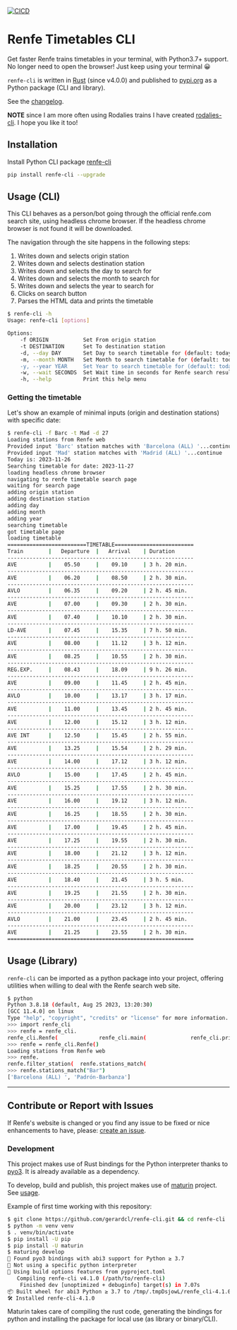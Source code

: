 [![CICD](https://github.com/gerardcl/renfe-cli/actions/workflows/CICD.yml/badge.svg)](https://github.com/gerardcl/renfe-cli/actions/workflows/CICD.yml)

# Renfe Timetables CLI

Get faster Renfe trains timetables in your terminal, with Python3.7+ support.
No longer need to open the browser! Just keep using your terminal 😀

`renfe-cli` is written in [Rust](https://www.rust-lang.org/) (since v4.0.0) and published to [pypi.org](https://pypi.org/project/renfe-cli/) as a Python package (CLI and library).

See the [changelog](https://github.com/gerardcl/renfe-cli/blob/master/CHANGELOG.md).

**NOTE** since I am more often using Rodalies trains I have created [rodalies-cli](https://github.com/gerardcl/rodalies-cli). I hope you like it too!

## Installation

Install Python CLI package [renfe-cli](https://pypi.org/project/renfe-cli/)

```bash
pip install renfe-cli --upgrade
```

## Usage (CLI)

This CLI behaves as a person/bot going through the official renfe.com search site, using headless chrome browser.
If the headless chrome browser is not found it will be downloaded.

The navigation through the site happens in the following steps:

1. Writes down and selects origin station
2. Writes down and selects destination station
3. Writes down and selects the day to search for
4. Writes down and selects the month to search for
5. Writes down and selects the year to search for
6. Clicks on search button
7. Parses the HTML data and prints the timetable

```bash
$ renfe-cli -h
Usage: renfe-cli [options]

Options:
    -f ORIGIN           Set From origin station
    -t DESTINATION      Set To destination station
    -d, --day DAY       Set Day to search timetable for (default: today)
    -m, --month MONTH   Set Month to search timetable for (default: today's month)
    -y, --year YEAR     Set Year to search timetable for (default: today's year)
    -w, --wait SECONDS  Set Wait time in seconds for Renfe search result page (default: 2)
    -h, --help          Print this help menu
```

### **Getting the timetable**

Let's show an example of minimal inputs (origin and destination stations) with specific date:

```bash
$ renfe-cli -f Barc -t Mad -d 27
Loading stations from Renfe web
Provided input 'Barc' station matches with 'Barcelona (ALL) '...continue
Provided input 'Mad' station matches with 'Madrid (ALL) '...continue
Today is: 2023-11-26
Searching timetable for date: 2023-11-27
loading headless chrome browser
navigating to renfe timetable search page
waiting for search page
adding origin station
adding destination station
adding day
adding month
adding year
searching timetable
got timetable page
loading timetable
=========================TIMETABLE=========================
Train        |   Departure  |   Arrival    | Duration
-----------------------------------------------------------
AVE          |    05.50     |    09.10     | 3 h. 20 min.
-----------------------------------------------------------
AVE          |    06.20     |    08.50     | 2 h. 30 min.
-----------------------------------------------------------
AVLO         |    06.35     |    09.20     | 2 h. 45 min.
-----------------------------------------------------------
AVE          |    07.00     |    09.30     | 2 h. 30 min.
-----------------------------------------------------------
AVE          |    07.40     |    10.10     | 2 h. 30 min.
-----------------------------------------------------------
LD-AVE       |    07.45     |    15.35     | 7 h. 50 min.
-----------------------------------------------------------
AVE          |    08.00     |    11.12     | 3 h. 12 min.
-----------------------------------------------------------
AVE          |    08.25     |    10.55     | 2 h. 30 min.
-----------------------------------------------------------
REG.EXP.     |    08.43     |    18.09     | 9 h. 26 min.
-----------------------------------------------------------
AVE          |    09.00     |    11.45     | 2 h. 45 min.
-----------------------------------------------------------
AVLO         |    10.00     |    13.17     | 3 h. 17 min.
-----------------------------------------------------------
AVE          |    11.00     |    13.45     | 2 h. 45 min.
-----------------------------------------------------------
AVE          |    12.00     |    15.12     | 3 h. 12 min.
-----------------------------------------------------------
AVE INT      |    12.50     |    15.45     | 2 h. 55 min.
-----------------------------------------------------------
AVE          |    13.25     |    15.54     | 2 h. 29 min.
-----------------------------------------------------------
AVE          |    14.00     |    17.12     | 3 h. 12 min.
-----------------------------------------------------------
AVLO         |    15.00     |    17.45     | 2 h. 45 min.
-----------------------------------------------------------
AVE          |    15.25     |    17.55     | 2 h. 30 min.
-----------------------------------------------------------
AVE          |    16.00     |    19.12     | 3 h. 12 min.
-----------------------------------------------------------
AVE          |    16.25     |    18.55     | 2 h. 30 min.
-----------------------------------------------------------
AVE          |    17.00     |    19.45     | 2 h. 45 min.
-----------------------------------------------------------
AVE          |    17.25     |    19.55     | 2 h. 30 min.
-----------------------------------------------------------
AVE          |    18.00     |    21.12     | 3 h. 12 min.
-----------------------------------------------------------
AVE          |    18.25     |    20.55     | 2 h. 30 min.
-----------------------------------------------------------
AVE          |    18.40     |    21.45     | 3 h. 5 min.
-----------------------------------------------------------
AVE          |    19.25     |    21.55     | 2 h. 30 min.
-----------------------------------------------------------
AVE          |    20.00     |    23.12     | 3 h. 12 min.
-----------------------------------------------------------
AVLO         |    21.00     |    23.45     | 2 h. 45 min.
-----------------------------------------------------------
AVE          |    21.25     |    23.55     | 2 h. 30 min.
===========================================================
```

## Usage (Library)

`renfe-cli` can be imported as a python package into your project, offering utilities when willing to deal with the Renfe search web site.

```bash
$ python
Python 3.8.18 (default, Aug 25 2023, 13:20:30)
[GCC 11.4.0] on linux
Type "help", "copyright", "credits" or "license" for more information.
>>> import renfe_cli
>>> renfe = renfe_cli.
renfe_cli.Renfe(             renfe_cli.main(              renfe_cli.print_timetable(   renfe_cli.renfe_cli          renfe_cli.search_timetable(
>>> renfe = renfe_cli.Renfe()
Loading stations from Renfe web
>>> renfe.
renfe.filter_station(  renfe.stations_match(
>>> renfe.stations_match("Bar")
['Barcelona (ALL) ', 'Padrón-Barbanza']
```

---

## Contribute or Report with Issues

If Renfe's website is changed or you find any issue to be fixed or nice enhancements to have, please: [create an issue](https://github.com/gerardcl/renfe-cli/issues).

### Development

This project makes use of Rust bindings for the Python interpreter thanks to [pyo3](https://pyo3.rs). It is already available as a dependency.

To develop, build and publish, this project makes use of [maturin](https://www.maturin.rs/) project. See [usage](https://www.maturin.rs/#usage).

Example of first time working with this repository:

```bash
$ git clone https://github.com/gerardcl/renfe-cli.git && cd renfe-cli
$ python -m venv venv
$ . venv/bin/activate
$ pip install -U pip
$ pip install -U maturin
$ maturing develop
🔗 Found pyo3 bindings with abi3 support for Python ≥ 3.7
🐍 Not using a specific python interpreter
📡 Using build options features from pyproject.toml
   Compiling renfe-cli v4.1.0 (/path/to/renfe-cli)
    Finished dev [unoptimized + debuginfo] target(s) in 7.07s
📦 Built wheel for abi3 Python ≥ 3.7 to /tmp/.tmpDsjowL/renfe_cli-4.1.0-cp37-abi3-linux_x86_64.whl
🛠 Installed renfe-cli-4.1.0
```

Maturin takes care of compiling the rust code, generating the bindings for python and installing the package for local use (as library or binary/CLI).
